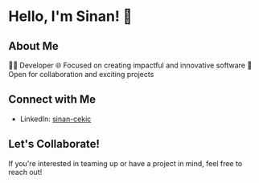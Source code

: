 # Hello, I'm Sinan! 👋

## About Me
👨‍💻 Developer
🌐 Focused on creating impactful and innovative software 
🤝 Open for collaboration and exciting projects

## Connect with Me
- LinkedIn: [sinan-cekic](https://www.linkedin.com/in/sinan-cekic-9b5152268/)

## Let's Collaborate!
If you're interested in teaming up or have a project in mind, feel free to reach out!
